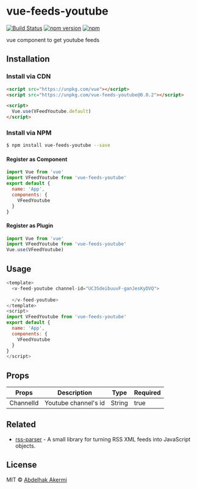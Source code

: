 # vue-feeds-youtube
[![Build Status](https://travis-ci.com/abakermi/vue-feeds-youtube.svg?branch=master)](https://travis-ci.com/abakermi/vue-feeds-youtube) [![npm version](https://badge.fury.io/js/vue-feeds-youtube.svg)](https://badge.fury.io/js/vue-feeds-youtube) [![npm](https://img.shields.io/npm/l/vue-feeds-youtube.svg)](http://opensource.org/licenses/MIT)

vue component to get youtube feeds

## Installation

### Install via CDN
```html
<script src="https://unpkg.com/vue"></script>
<script src="https://unpkg.com/vue-feeds-youtube@0.0.2"></script>

<script>
  Vue.use(VFeedYoutube.default)
</script>
```

### Install via NPM
```sh
$ npm install vue-feeds-youtube --save
```

#### Register as Component
```js
import Vue from 'vue'
import VFeedYoutube from 'vue-feeds-youtube'
export default {
  name: 'App',
  components: {
    VFeedYoutube
  }
}
```

#### Register as Plugin
```js
import Vue from 'vue'
import VFeedYoutube from 'vue-feeds-youtube'
Vue.use(VFeedYoutube)
```

## Usage

```js
<template>
  <v-feed-youtube channel-id="UC3SdeibuuvF-ganJesKyDVQ">
    
  </v-feed-youtube>
</template>
<script>
import VFeedYoutube from 'vue-feeds-youtube'
export default {
  name: 'App',
  components: {
    VFeedYoutube
  }
}
</script>
```

## Props
|Props|Description|Type|Required|
|-----|-----------|----|--------|
|ChannelId|Youtube channel's id |String|true

## Related

- [rss-parser](https://github.com/rbren/rss-parser) - A small library for turning RSS XML feeds into JavaScript objects.

## License

MIT © [Abdelhak Akermi](https://github.com/abakermi)